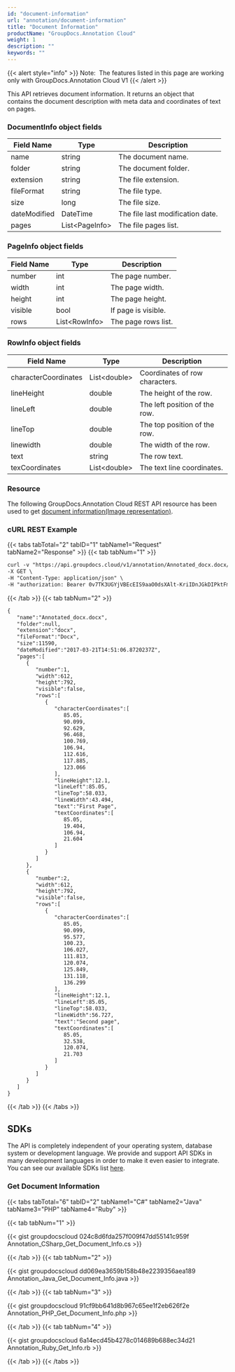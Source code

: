 ```yaml
---
id: "document-information"
url: "annotation/document-information"
title: "Document Information"
productName: "GroupDocs.Annotation Cloud"
weight: 1
description: ""
keywords: ""
---
```

{{< alert style="info" >}}
Note:  The features listed in this page are working only with GroupDocs.Annotation Cloud V1
{{< /alert >}}

This API retrieves document information. It returns an object that contains the document description with meta data and coordinates of text on pages.

### DocumentInfo object fields ###

|Field Name|Type|Description
|---|---|---
|name|string|The document name.
|folder|string|The document folder.
|extension|string|The file extension.
|fileFormat|string|The file type.
|size|long|The file size.
|dateModified|DateTime|The file last modification date.
|pages|List\<PageInfo\>|The file pages list.

### PageInfo object fields ###

|Field Name|Type|Description
|---|---|---
|number|int|The page number.
|width|int|The page width.
|height|int|The page height.
|visible|bool|If page is visible.
|rows|List\<RowInfo\>|The page rows list.

### RowInfo object fields ###

|Field Name|Type|Description
|---|---|---
|characterCoordinates|List\<double\>|Coordinates of row characters.
|lineHeight|double|The height of the row.
|lineLeft|double|The left position of the row.
|lineTop|double|The top position of the row.
|linewidth|double|The width of the row.
|text|string|The row text.
|texCoordinates|List\<double\>|The text line coordinates.

### Resource ###

The following GroupDocs.Annotation Cloud REST API resource has been used to get [document information(Image representation)](https://apireference.groupdocs.cloud/annotation/#!/ImageInfo/GetInfo).

### cURL REST Example ###

{{< tabs tabTotal="2" tabID="1" tabName1="Request" tabName2="Response" >}}
{{< tab tabNum="1" >}}

```html
curl -v "https://api.groupdocs.cloud/v1/annotation/Annotated_docx.docx/image/info" \
-X GET \
-H "Content-Type: application/json" \
-H "authorization: Bearer 0v7TK3UGYjVBEcEIS9aaO0dsXAlt-KriIDnJGkDIPktFmuu6xIuou2-eVUD4-Td9TcToDvShk9w02pWIXvyEdstxDqjSa8L2K4Pk2zgNkAoEDgDeFlpWf0k7lZ8guqUm43eAKQf43MVNyr3L6P3w1e2l9j-RJx-btpPorcZ90xY8S_b1vySsKsUxOlnwYtWc01JEXlO7TNrmfD3Eek4ch-xzi-qe4V8nofmy7RbqwHNczeP7O_9bMi1eQ68b3Rprqd4UvDCj3gqTMyAaqd-I58lJzZsHRnbZoM7icIjVQyu02bRgx7meoXB8fIWmOkUfUkiGTT3IjI4NSmARxrPPwgp2LAv-N_9H0q3nxxfZDV1vHZQP--I6vgC2UHo-YPw-mB4WRVHsUKqq04L4pdR4pCIWuluus_ydjVH_ndJlqP843eL3glt1XJez3DgXQIbHiAnqBBDqZqSZZDVUYhLDq1jN9eM"
```

{{< /tab >}}
{{< tab tabNum="2" >}}

```html
{
   "name":"Annotated_docx.docx",
   "folder":null,
   "extension":"docx",
   "fileFormat":"Docx",
   "size":11590,
   "dateModified":"2017-03-21T14:51:06.8720237Z",
   "pages":[
      {
         "number":1,
         "width":612,
         "height":792,
         "visible":false,
         "rows":[
            {
               "characterCoordinates":[
                  85.05,
                  90.099,
                  92.629,
                  96.468,
                  100.769,
                  106.94,
                  112.616,
                  117.885,
                  123.066
               ],
               "lineHeight":12.1,
               "lineLeft":85.05,
               "lineTop":58.033,
               "lineWidth":43.494,
               "text":"First Page",
               "textCoordinates":[
                  85.05,
                  19.404,
                  106.94,
                  21.604
               ]
            }
         ]
      },
      {
         "number":2,
         "width":612,
         "height":792,
         "visible":false,
         "rows":[
            {
               "characterCoordinates":[
                  85.05,
                  90.099,
                  95.577,
                  100.23,
                  106.027,
                  111.813,
                  120.074,
                  125.849,
                  131.118,
                  136.299
               ],
               "lineHeight":12.1,
               "lineLeft":85.05,
               "lineTop":58.033,
               "lineWidth":56.727,
               "text":"Second page",
               "textCoordinates":[
                  85.05,
                  32.538,
                  120.074,
                  21.703
               ]
            }
         ]
      }
   ]
}
```

{{< /tab >}}
{{< /tabs >}}

## SDKs ##

The API is completely independent of your operating system, database system or development language. We provide and support API SDKs in many development languages in order to make it even easier to integrate. You can see our available SDKs list [here](annotation/available-sdks).

### Get Document Information ###

{{< tabs tabTotal="6" tabID="2" tabName1="C#" tabName2="Java" tabName3="PHP" tabName4="Ruby" >}}

{{< tab tabNum="1" >}}

{{< gist groupdocscloud 024c8d6fda257f009f47dd55141c959f Annotation_CSharp_Get_Document_Info.cs >}}

{{< /tab >}}
{{< tab tabNum="2" >}}

{{< gist groupdocscloud dd069ea3659b158b48e2239356aea189 Annotation_Java_Get_Document_Info.java >}}

{{< /tab >}}
{{< tab tabNum="3" >}}

{{< gist groupdocscloud 91cf9bb641d8b967c65ee1f2eb626f2e Annotation_PHP_Get_Document_Info.php >}}

{{< /tab >}}
{{< tab tabNum="4" >}}

{{< gist groupdocscloud 6a14ecd45b4278c014689b688ec34d21 Annotation_Ruby_Get_Info.rb >}}

{{< /tab >}}
{{< /tabs >}}

